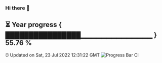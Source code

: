 ### Hi there 👋
⏳ Year progress { ████████████████▁▁▁▁▁▁▁▁▁▁▁▁▁▁ } 55.76 %
---
⏰ Updated on Sat, 23 Jul 2022 12:31:22 GMT
![Progress Bar CI](https://github.com/liununu/liununu/workflows/Progress%20Bar%20CI/badge.svg)
